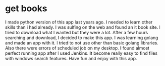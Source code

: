 # get books
I made python version of this app last years ago.  I needed to learn other skills than i had already.  I was sulfing on the web and found an it book site.  I tried to download what I wanted but they were a lot.  After a few hours searching and download, I decided to make this app.  I was learning golang and made an app with it.  I tried to not use other than basic golang libraries.  Also there were errors of scheduled job on my desktop.  I found almost perfect running app after I used Jenkins.  It become really easy to find files with windows search features.   Have fun and enjoy with this app.  
